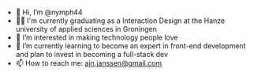 - 👋 Hi, I’m @nymph44
- 🧑‍🎓 I'm currently graduating as a Interaction Design at the Hanze university of applied sciences in Groningen 
- 👀 I’m interested in making technology people love
- 🌱 I’m currently learning to become an expert in front-end development and plan to invest in becoming a full-stack dev
- 📫 How to reach me: ajn.janssen@gmail.com
